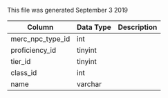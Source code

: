 This file was generated September 3 2019

| Column           | Data Type | Description |
| ---------------- | --------- | ----------- |
| merc_npc_type_id | int       |             |
| proficiency_id   | tinyint   |             |
| tier_id          | tinyint   |             |
| class_id         | int       |             |
| name             | varchar   |             |